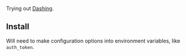 Trying out [Dashing](http://shopify.github.com/dashing).

## Install

Will need to make configuration options into environment variables, like
```auth_token```.
